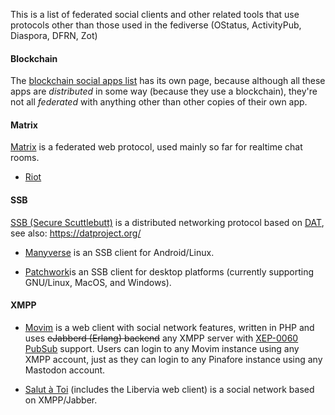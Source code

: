 This is a list of federated social clients and other related tools that use protocols other than those used in the fediverse (OStatus, ActivityPub, Diaspora, DFRN, Zot)

#### Blockchain

The [blockchain social apps list](https://git.feneas.org/feneas/fediverse/wikis/blockchain-social-apps) has its own page, because although all these apps are *distributed* in some way (because they use a blockchain), they're not all *federated* with anything other than other copies of their own app.

#### Matrix

[Matrix](https://matrix.org/docs/guides/faq.html) is a federated web protocol, used mainly so far for realtime chat rooms.

* [Riot](https://about.riot.im/)

#### SSB

[SSB (Secure Scuttlebutt)](https://www.scuttlebutt.nz/) is a distributed networking protocol based on [DAT](https://www.datprotocol.com/), see also: https://datproject.org/

* [Manyverse](https://www.manyver.se/) is an SSB client for Android/Linux.

* [Patchwork](https://github.com/ssbc/patchwork/)is an SSB client for desktop platforms (currently supporting GNU/Linux, MacOS, and Windows).

#### XMPP

* [Movim](https://movim.eu) is a web client with social network features, written in PHP and uses ~~eJabberd (Erlang) backend~~ any XMPP server with [XEP-0060 PubSub](https://xmpp.org/extensions/xep-0060.html) support. Users can login to any Movim instance using any XMPP account, just as they can login to any Pinafore instance using any Mastodon account.

* [Salut à Toi](http://salut-a-toi.org/) (includes the Libervia web client) is a social network based on XMPP/Jabber.